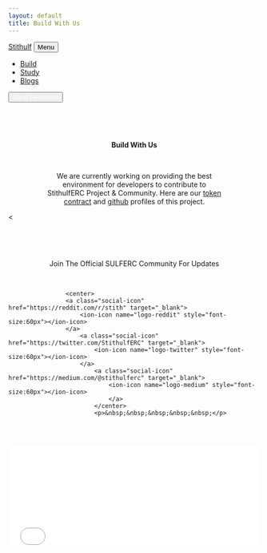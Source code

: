 ```yaml
---
layout: default
title: Build With Us
---
```


<html>
<head>
    <meta charset="utf-8" />
    <meta name="viewport" content="width=device-width, initial-scale=1, shrink-to-fit=no" />
    <meta name="description" content="" />
    <meta name="author" content="" />
    <title>Build With Us</title>
    <link rel="icon" type="image/x-icon" href="assets/favicon.ico" />
    <!-- Bootstrap icons-->
    <link href="https://cdn.jsdelivr.net/npm/bootstrap-icons@1.5.0/font/bootstrap-icons.css" rel="stylesheet" />
    <!-- Google fonts-->
    <link rel="preconnect" href="https://fonts.gstatic.com" />
    <link href="https://fonts.googleapis.com/css2?family=Newsreader:ital,wght@0,600;1,600&amp;display=swap" rel="stylesheet" />
    <link href="https://fonts.googleapis.com/css2?family=Mulish:ital,wght@0,300;0,500;0,600;0,700;1,300;1,500;1,600;1,700&amp;display=swap" rel="stylesheet" />
    <link href="https://fonts.googleapis.com/css2?family=Kanit:ital,wght@0,400;1,400&amp;display=swap" rel="stylesheet" />
    <!-- Core theme CSS (includes Bootstrap)-->
    <link href="css/styles.css" rel="stylesheet" />
    </head>
    <nav class="navbar navbar-expand-lg navbar-light fixed-top shadow-sm" id="mainNav">
        <div class="container px-5">
            <a class="navbar-brand fw-bold" href="https://stithulf.com/">Stithulf</a>
            <button class="navbar-toggler" type="button" data-bs-toggle="collapse" data-bs-target="#navbarResponsive" aria-controls="navbarResponsive" aria-expanded="false" aria-label="Toggle navigation">
                Menu
                <i class="bi-list"></i>
            </button>
            <div class="collapse navbar-collapse" id="navbarResponsive">
                <ul class="navbar-nav ms-auto me-4 my-3 my-lg-0">
                    <li class="nav-item"><a class="nav-link me-lg-3" a href="build" target="_blank">Build</a></li>
                    <li class="nav-item"><a class="nav-link me-lg-3" a href="study" target="_blank">Study</a></li>
                    <li class="nav-item"><a class="nav-link me-lg-3" href="blog" target="_blank">Blogs</a></li>
                </ul>
                <button class="btn btn-primary rounded-pill px-3 mb-2 mb-lg-0" data-bs-toggle="modal" data-bs-target="#feedbackModal">
                    <span class="d-flex align-items-center">
                        <i class="bi-chat-text-fill me-2"></i>
                        <span class="small">
                            <a href="https://forms.gle/pAYD8eamtZdVvrmU6" target="_blank" rel="noopener noreferrer" style="color:white; text-decoration:none;">Send Feedback</a>
                        </span>
                    </span>
                </button>
            </div>
        </div>
    </nav>
    <p>&nbsp;&nbsp;&nbsp;&nbsp;&nbsp;</p>
    <p>&nbsp;&nbsp;&nbsp;&nbsp;&nbsp;</p>
                    <center><p><strong>Build With Us</strong></p>
                        <p>&nbsp;&nbsp;&nbsp;&nbsp;&nbsp;</p>
                    <p style="width:70%">We are currently working on providing the best environment for developers to contribute to StithulfERC Project & Community. Here are our <a href="https://etherscan.io/token/0x2277964ce25D22f9F12E1497181575d77037C0B3">token contract</a> and <a href="https://github.com/stithulf">github</a> profiles of this project.</p></center><
                    <p>&nbsp;&nbsp;&nbsp;&nbsp;&nbsp;</p>
                    <p>&nbsp;&nbsp;&nbsp;&nbsp;&nbsp;</p>
                    <p align="center" class="h1">Join The Official SULFERC Community For Updates</p>
                    <p>&nbsp;&nbsp;&nbsp;&nbsp;&nbsp;</p>
                    <script type="module" src="https://unpkg.com/ionicons@5.5.2/dist/ionicons/ionicons.esm.js"></script>
                    <script nomodule src="https://unpkg.com/ionicons@5.5.2/dist/ionicons/ionicons.js"></script>
                    <style>
                        .social-icon {
                            color: #aaaaaa;
                            transition: color 0.2s;
                            text-decoration: none;
                            margin: 0 10px;
                        }
                        .social-icon:hover {
                            color: #333333;
                        }
                        .center {
                            text-align:center;
                            width:100%;
                        }
                        [class^="icon-"], [class*=" icon-"] {
                            display: inline-block;
                            width: 100%;
                        }
                    </style>
            
                    <center>
                    <a class="social-icon" href="https://reddit.com/r/stith" target="_blank">
                        <ion-icon name="logo-reddit" style="font-size:60px"></ion-icon>
                    </a>
                        <a class="social-icon" href="https://twitter.com/StithulfERC" target="_blank">
                            <ion-icon name="logo-twitter" style="font-size:60px"></ion-icon>
                        </a>
                            <a class="social-icon"  href="https://medium.com/@stithulferc" target="_blank">
                                <ion-icon name="logo-medium" style="font-size:60px"></ion-icon>
                                </a>
                            </center>
                            <p>&nbsp;&nbsp;&nbsp;&nbsp;&nbsp;</p>
                            
<!-- Mashead header-->
<header class="masthead">
    <div class="container px-5">
        <div class="row gx-5 align-items-center">
            <class="col-lg-6">
            </class=></class></div></div></header>
<!-- Include Font Awesome Stylesheet in Header -->
<link href="//maxcdn.bootstrapcdn.com/font-awesome/4.1.0/css/font-awesome.min.css" rel="stylesheet">

</style>
<!-- Footer-->
<iframe src="footer" id="footer-iframe" width="100%" height="200" frameborder="0" scrolling="no"></iframe>
</body>
</html>

